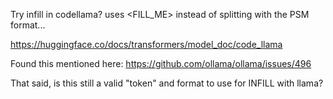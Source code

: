 
Try infill in codellama? uses <FILL_ME> instead of splitting with the PSM format...

https://huggingface.co/docs/transformers/model_doc/code_llama

Found this mentioned here:
   https://github.com/ollama/ollama/issues/496

That said, is this still a valid "token" and format to use for INFILL with llama?
